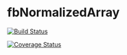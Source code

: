 # fbNormalizedArray

[![Build Status](https://travis-ci.org/Mohamed-Habshey/fbNormalizedArray.svg?branch=master)](https://travis-ci.org/Mohamed-Habshey/fbNormalizedArray)

[![Coverage Status](https://coveralls.io/repos/github/Mohamed-Habshey/fbNormalizedArray/badge.svg?branch=master)](https://coveralls.io/github/Mohamed-Habshey/fbNormalizedArray?branch=master)